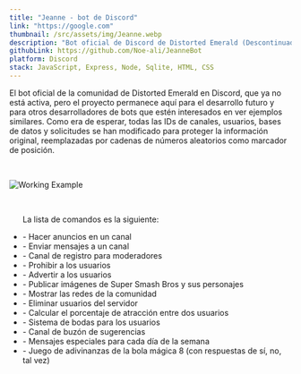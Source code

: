 ```yaml
---
title: "Jeanne - bot de Discord"
link: "https://google.com"
thumbnail: /src/assets/img/Jeanne.webp
description: "Bot oficial de Discord de Distorted Emerald (Descontinuado)"
githubLink: https://github.com/Noe-ali/JeanneBot
platform: Discord
stack: JavaScript, Express, Node, Sqlite, HTML, CSS
---
```


El bot oficial de la comunidad de Distorted Emerald en Discord, que ya no está activa, pero el proyecto permanece aquí para el desarrollo futuro y para otros desarrolladores de bots que estén interesados en ver ejemplos similares. Como era de esperar, todas las IDs de canales, usuarios, bases de datos y solicitudes se han modificado para proteger la información original, reemplazadas por cadenas de números aleatorios como marcador de posición.

<br>

![Working Example](https://user-images.githubusercontent.com/95829890/247707915-8ea3bffe-5e44-4ebd-b1df-5475a3507b40.png)

<br>
<ul>

La lista de comandos es la siguiente:
    <li> - Hacer anuncios en un canal </li>
    <li> - Enviar mensajes a un canal </li>
    <li> - Canal de registro para moderadores </li>
    <li> - Prohibir a los usuarios </li>
    <li> - Advertir a los usuarios </li>
    <li> - Publicar imágenes de Super Smash Bros y sus personajes </li>
    <li> - Mostrar las redes de la comunidad </li>
    <li> - Eliminar usuarios del servidor </li>
    <li> - Calcular el porcentaje de atracción entre dos usuarios </li>
    <li> - Sistema de bodas para los usuarios </li>
    <li> - Canal de buzón de sugerencias </li>
    <li> - Mensajes especiales para cada día de la semana </li>
    <li> - Juego de adivinanzas de la bola mágica 8 (con respuestas de sí, no, tal vez) </li>
</ul>
